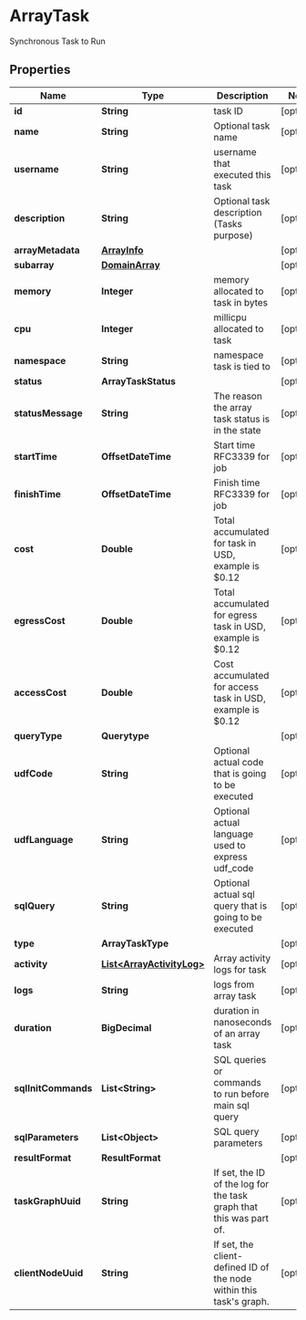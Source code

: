 

# ArrayTask

Synchronous Task to Run

## Properties

| Name | Type | Description | Notes |
|------------ | ------------- | ------------- | -------------|
|**id** | **String** | task ID |  [optional] |
|**name** | **String** | Optional task name |  [optional] |
|**username** | **String** | username that executed this task |  [optional] |
|**description** | **String** | Optional task description (Tasks purpose) |  [optional] |
|**arrayMetadata** | [**ArrayInfo**](ArrayInfo.md) |  |  [optional] |
|**subarray** | [**DomainArray**](DomainArray.md) |  |  [optional] |
|**memory** | **Integer** | memory allocated to task in bytes |  [optional] |
|**cpu** | **Integer** | millicpu allocated to task |  [optional] |
|**namespace** | **String** | namespace task is tied to |  [optional] |
|**status** | **ArrayTaskStatus** |  |  [optional] |
|**statusMessage** | **String** | The reason the array task status is in the state |  [optional] |
|**startTime** | **OffsetDateTime** | Start time RFC3339 for job |  [optional] |
|**finishTime** | **OffsetDateTime** | Finish time RFC3339 for job |  [optional] |
|**cost** | **Double** | Total accumulated for task in USD, example is $0.12 |  [optional] |
|**egressCost** | **Double** | Total accumulated for egress task in USD, example is $0.12 |  [optional] |
|**accessCost** | **Double** | Cost accumulated for access task in USD, example is $0.12 |  [optional] |
|**queryType** | **Querytype** |  |  [optional] |
|**udfCode** | **String** | Optional actual code that is going to be executed |  [optional] |
|**udfLanguage** | **String** | Optional actual language used to express udf_code |  [optional] |
|**sqlQuery** | **String** | Optional actual sql query that is going to be executed |  [optional] |
|**type** | **ArrayTaskType** |  |  [optional] |
|**activity** | [**List&lt;ArrayActivityLog&gt;**](ArrayActivityLog.md) | Array activity logs for task |  [optional] |
|**logs** | **String** | logs from array task |  [optional] |
|**duration** | **BigDecimal** | duration in nanoseconds of an array task |  [optional] |
|**sqlInitCommands** | **List&lt;String&gt;** | SQL queries or commands to run before main sql query |  [optional] |
|**sqlParameters** | **List&lt;Object&gt;** | SQL query parameters |  [optional] |
|**resultFormat** | **ResultFormat** |  |  [optional] |
|**taskGraphUuid** | **String** | If set, the ID of the log for the task graph that this was part of.  |  [optional] |
|**clientNodeUuid** | **String** | If set, the client-defined ID of the node within this task&#39;s graph.  |  [optional] |



